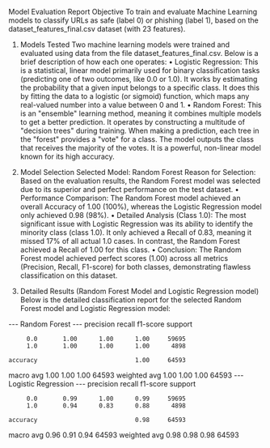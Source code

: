 Model Evaluation Report
Objective
To train and evaluate Machine Learning models to classify URLs as safe (label 0) or phishing (label 1), based on the dataset_features_final.csv dataset (with 23 features).
1. Models Tested
Two machine learning models were trained and evaluated using data from the file dataset_features_final.csv. Below is a brief description of how each one operates:
•	Logistic Regression: This is a statistical, linear model primarily used for binary classification tasks (predicting one of two outcomes, like 0.0 or 1.0). It works by estimating the probability that a given input belongs to a specific class. It does this by fitting the data to a logistic (or sigmoid) function, which maps any real-valued number into a value between 0 and 1.
•	Random Forest: This is an "ensemble" learning method, meaning it combines multiple models to get a better prediction. It operates by constructing a multitude of "decision trees" during training. When making a prediction, each tree in the "forest" provides a "vote" for a class. The model outputs the class that receives the majority of the votes. It is a powerful, non-linear model known for its high accuracy.

2. Model Selection
Selected Model: Random Forest
Reason for Selection:
Based on the evaluation results, the Random Forest model was selected due to its superior and perfect performance on the test dataset.
•	Performance Comparison: The Random Forest model achieved an overall Accuracy of 1.00 (100%), whereas the Logistic Regression model only achieved 0.98 (98%).
•	Detailed Analysis (Class 1.0): The most significant issue with Logistic Regression was its ability to identify the minority class (class 1.0). It only achieved a Recall of 0.83, meaning it missed 17% of all actual 1.0 cases. In contrast, the Random Forest achieved a Recall of 1.00 for this class.
•	Conclusion: The Random Forest model achieved perfect scores (1.00) across all metrics (Precision, Recall, F1-score) for both classes, demonstrating flawless classification on this dataset.

3. Detailed Results (Random Forest Model and Logistic Regression model)
Below is the detailed classification report for the selected Random Forest model and Logistic Regression model:
 
--- Random Forest ---
              precision    recall  f1-score   support

         0.0       1.00      1.00      1.00     59695
         1.0       1.00      1.00      1.00      4898

    accuracy                           1.00     64593
   macro avg       1.00      1.00      1.00     64593
weighted avg       1.00      1.00      1.00     64593
--- Logistic Regression ---
              precision    recall  f1-score   support

         0.0       0.99      1.00      0.99     59695
         1.0       0.94      0.83      0.88      4898

    accuracy                           0.98     64593
   macro avg       0.96      0.91      0.94     64593
weighted avg       0.98      0.98      0.98     64593
